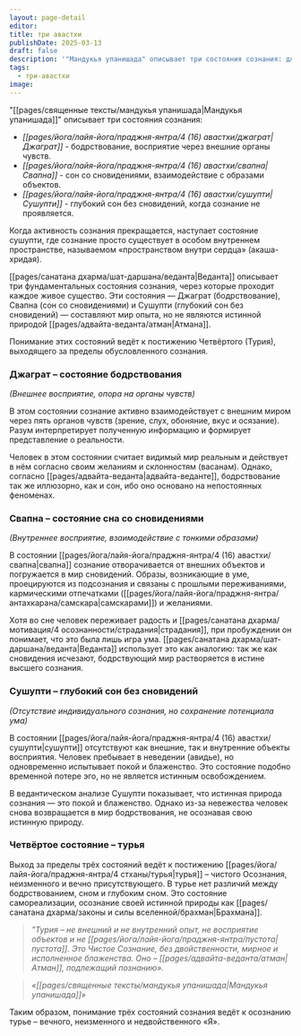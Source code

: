 ```yaml
---
layout: page-detail
editor: 
title: три авастхи
publishDate: 2025-03-13
draft: false
description: '"Мандукья упанишада" описывает три состояния сознания: джаграт - бодрствование, восприятие через внешние органы чувств,  свапна - сон со сновидениями, взаимодействие с образами объектов, сушупти - глубокий сон без сновидений, когда сознание не проявляется.'
tags:
  - три-авастхи
image:
---
```

"[[pages/священные тексты/мандукья упанишада|Мандукья упанишада]]" описывает три состояния сознания:

- *[[pages/йога/лайя-йога/праджня-янтра/4 (16) авастхи/джаграт|Джаграт]]* - бодрствование, восприятие через внешние органы чувств.
- *[[pages/йога/лайя-йога/праджня-янтра/4 (16) авастхи/свапна|Свапна]]* - сон со сновидениями, взаимодействие с образами объектов.
- *[[pages/йога/лайя-йога/праджня-янтра/4 (16) авастхи/сушупти|Сушупти]]* - глубокий сон без сновидений, когда сознание не проявляется.

Когда активность сознания прекращается, наступает состояние сушупти, где сознание просто существует в особом внутреннем пространстве, называемом «пространством внутри сердца» (акаша-хридая).

[[pages/санатана дхарма/шат-даршана/веданта|Веданта]] описывает три фундаментальных состояния сознания, через которые проходит каждое живое существо. Эти состояния — Джаграт (бодрствование), Свапна (сон со сновидениями) и Сушупти (глубокий сон без сновидений) — составляют мир опыта, но не являются истинной природой [[pages/адвайта-веданта/атман|Атмана]]. 

Понимание этих состояний ведёт к постижению Четвёртого (Турия), выходящего за пределы обусловленного сознания.

### Джаграт – состояние бодрствования
*(Внешнее восприятие, опора на органы чувств)*

В этом состоянии сознание активно взаимодействует с внешним миром через пять органов чувств (зрение, слух, обоняние, вкус и осязание). Разум интерпретирует полученную информацию и формирует представление о реальности.

Человек в этом состоянии считает видимый мир реальным и действует в нём согласно своим желаниям и склонностям (васанам). Однако, согласно [[pages/адвайта-веданта|адвайта-веданте]], бодрствование так же иллюзорно, как и сон, ибо оно основано на непостоянных феноменах.
### Свапна – состояние сна со сновидениями
*(Внутреннее восприятие, взаимодействие с тонкими образами)*

В состоянии [[pages/йога/лайя-йога/праджня-янтра/4 (16) авастхи/свапна|свапна]] сознание отворачивается от внешних объектов и погружается в мир сновидений. Образы, возникающие в уме, проецируются из подсознания и связаны с прошлыми переживаниями, кармическими отпечатками ([[pages/йога/лайя-йога/праджня-янтра/антахкарана/самскара|самскарами]]) и желаниями.

Хотя во сне человек переживает радость и [[pages/санатана дхарма/мотивация/4 осознанности/страдания|страдания]], при пробуждении он понимает, что это была лишь игра ума. [[pages/санатана дхарма/шат-даршана/веданта|Веданта]] использует это как аналогию: так же как сновидения исчезают, бодрствующий мир растворяется в истине высшего сознания.
### Сушупти – глубокий сон без сновидений
*(Отсутствие индивидуального сознания, но сохранение потенциала ума)*

В состоянии [[pages/йога/лайя-йога/праджня-янтра/4 (16) авастхи/сушупти|сушупти]] отсутствуют как внешние, так и внутренние объекты восприятия. Человек пребывает в неведении (авидье), но одновременно испытывает покой и блаженство. Это состояние подобно временной потере эго, но не является истинным освобождением.

В ведантическом анализе Сушупти показывает, что истинная природа сознания — это покой и блаженство. Однако из-за невежества человек снова возвращается в мир бодрствования, не осознавая свою истинную природу.

### Четвёртое состояние – турья
Выход за пределы трёх состояний ведёт к постижению [[pages/йога/лайя-йога/праджня-янтра/4 стханы/турья|турья]] – чистого Осознания, неизменного и вечно присутствующего. В турье нет различий между бодрствованием, сном и глубоким сном. Это состояние самореализации, осознание своей истинной природы как [[pages/санатана дхарма/законы и силы вселенной/брахман|Брахмана]].
  
>*"Турия – не внешний и не внутренний опыт, не восприятие объектов и не [[pages/йога/лайя-йога/праджня-янтра/пустота|пустота]]. Это Чистое Сознание, без двойственности, мирное и исполненное блаженства. Оно – [[pages/адвайта-веданта/атман|Атман]], подлежащий познанию».*

>*«[[pages/священные тексты/мандукья упанишада|Мандукья упанишада]]»*

Таким образом, понимание трёх состояний сознания ведёт к осознанию турье – вечного, неизменного и недвойственного «Я».